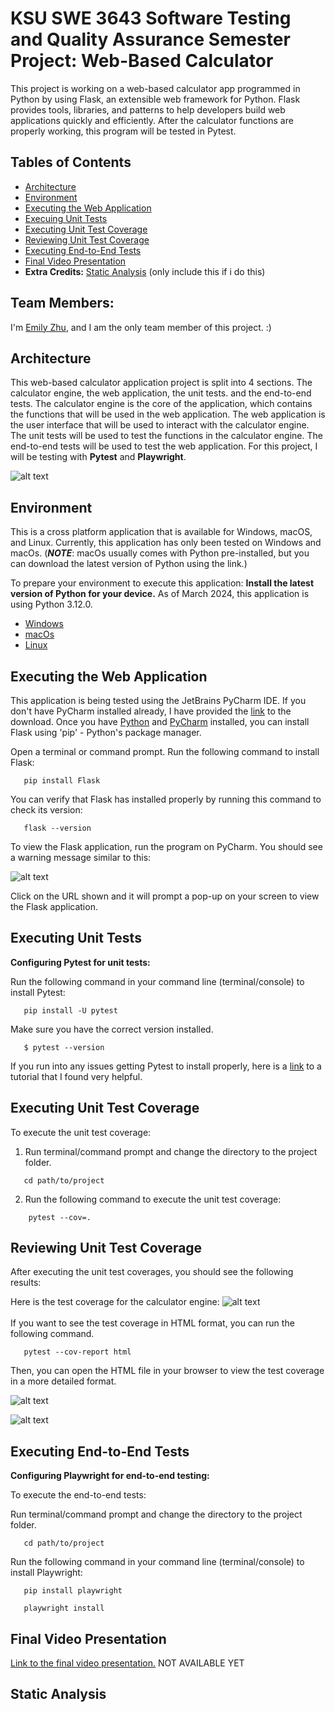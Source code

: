 

# KSU SWE 3643 Software Testing and Quality Assurance Semester Project: Web-Based Calculator
This project is working on a web-based calculator app programmed in Python by using Flask, an extensible web framework for Python. Flask provides tools, libraries, and patterns to help developers build web applications quickly and efficiently. After the calculator functions are properly working, this program will be tested in Pytest.

## Tables of Contents
- [Architecture](#architecture)
- [Environment](#environment)
- [Executing the Web Application](#executing-the-web-application)
- [Execuing Unit Tests](#executing-unit-tests)
- [Executing Unit Test Coverage](#executing-unit-test-coverage)
- [Reviewing Unit Test Coverage](#reviewing-unit-test-coverage)
- [Executing End-to-End Tests](#executing-end-to-end-tests)
- [Final Video Presentation](#final-video-presentation)
- **Extra Credits:** [Static Analysis](#static-analysis) (only include this if i do this)

## Team Members:
I'm [Emily Zhu](https://github.com/itswindee), and I am the only team member of this project. :)

## Architecture
This web-based calculator application project is split into 4 sections. The calculator engine, the web application, the unit tests. and the end-to-end tests. The calculator engine is the core of the application, which contains the functions that will be used in the web application. The web application is the user interface that will be used to interact with the calculator engine. The unit tests will be used to test the functions in the calculator engine. The end-to-end tests will be used to test the web application. For this project, I will be testing with **Pytest** and **Playwright**.

![alt text](images/img2.png)

## Environment
This is a cross platform application that is available for Windows, macOS, and Linux. Currently, this application has only been tested on Windows and macOs. (***NOTE***: macOs usually comes with Python pre-installed, but you can download the latest version of Python using the link.)

To prepare your environment to execute this application:
**Install the latest version of Python for your device.** As of March 2024, this application is using Python 3.12.0.
- [Windows](https://www.python.org/downloads/)
- [macOs](https://www.python.org/downloads/macos/)
- [Linux](https://www.python.org/downloads/source/)

## Executing the Web Application
This application is being tested using the JetBrains PyCharm IDE. If you don't have PyCharm installed already, I have provided the [link](https://www.jetbrains.com/pycharm/download/?section=windows) to the download.  Once you have [Python](https://www.python.org/downloads/) and [PyCharm](https://www.jetbrains.com/pycharm/download/?section=windows) installed, you can install Flask using 'pip' - Python's package manager.

   Open a terminal or command prompt. Run the following command to install Flask: 

   ```
      pip install Flask
   ```

   You can verify that Flask has installed properly by running this command to check its version:
    
   ```
      flask --version
   ```
    
   To view the Flask application, run the program on PyCharm. You should see a warning message similar to this:

   ![alt text](images/img.png)

   Click on the URL shown and it will prompt a pop-up on your screen to view the Flask application.

## Executing Unit Tests

**Configuring Pytest for unit tests:**

Run the following command in your command line (terminal/console) to install Pytest:
   
```
   pip install -U pytest
```
Make sure you have the correct version installed.
```
   $ pytest --version
```

If you run into any issues getting Pytest to install properly, here is a [link](https://www.youtube.com/watch?v=yA5jqNCCOLE&t=499s) to a tutorial that I found very helpful.


## Executing Unit Test Coverage
To execute the unit test coverage:
1. Run terminal/command prompt and change the directory to the project folder.
```
   cd path/to/project
```
2. Run the following command to execute the unit test coverage:
```
    pytest --cov=.
```


## Reviewing Unit Test Coverage
After executing the unit test coverages, you should see the following results:


Here is the test coverage for the calculator engine:
![alt text](images/img3.png)
<br><br>
If you want to see the test coverage in HTML format, you can run the following command.
```
   pytest --cov-report html
```
Then, you can open the HTML file in your browser to view the test coverage in a more detailed format.

![alt text](images/img5.png)

![alt text](images/img4.png)

## Executing End-to-End Tests
**Configuring Playwright for end-to-end testing:**

To execute the end-to-end tests:

Run terminal/command prompt and change the directory to the project folder.
```
   cd path/to/project
```


Run the following command in your command line (terminal/console) to install Playwright:
   
```
   pip install playwright
```

```
   playwright install
```

## Final Video Presentation
[Link to the final video presentation.]() NOT AVAILABLE YET

## Static Analysis